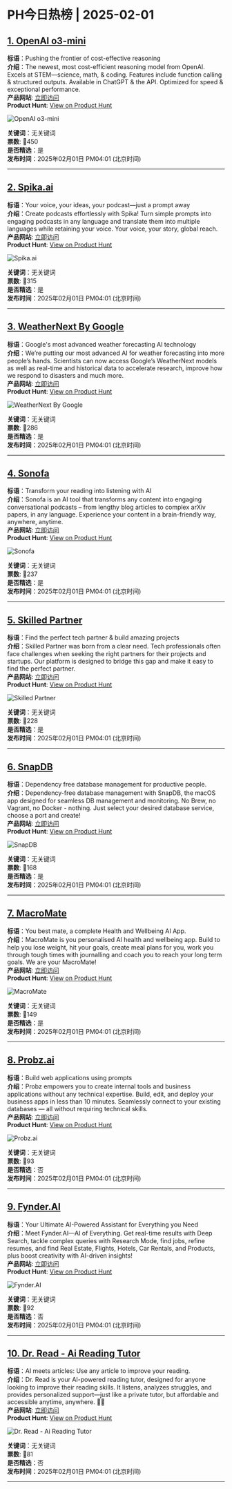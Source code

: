 # PH今日热榜 | 2025-02-01

## [1. OpenAI o3-mini](https://www.producthunt.com/posts/openai-o3-mini?utm_campaign=producthunt-api&utm_medium=api-v2&utm_source=Application%3A+linewalker+%28ID%3A+135281%29)  
**标语**：Pushing the frontier of cost-effective reasoning  
**介绍**：The newest, most cost-efficient reasoning model from OpenAI. Excels at STEM—science, math, & coding. Features include function calling & structured outputs. Available in ChatGPT & the API. Optimized for speed & exceptional performance.  
**产品网站**: [立即访问](https://www.producthunt.com/r/4J6H27SV6LPRFO?utm_campaign=producthunt-api&utm_medium=api-v2&utm_source=Application%3A+linewalker+%28ID%3A+135281%29)  
**Product Hunt**: [View on Product Hunt](https://www.producthunt.com/posts/openai-o3-mini?utm_campaign=producthunt-api&utm_medium=api-v2&utm_source=Application%3A+linewalker+%28ID%3A+135281%29)  

![OpenAI o3-mini](https://ph-files.imgix.net/7b914ebf-ac32-47b0-9240-589361152ba1.jpeg?auto=format&fit=crop&frame=1&h=512&w=1024)  

**关键词**：无关键词  
**票数**: 🔺450  
**是否精选**：是  
**发布时间**：2025年02月01日 PM04:01 (北京时间)  

---

## [2. Spika.ai](https://www.producthunt.com/posts/spika-ai?utm_campaign=producthunt-api&utm_medium=api-v2&utm_source=Application%3A+linewalker+%28ID%3A+135281%29)  
**标语**：Your voice, your ideas, your podcast—just a prompt away  
**介绍**：Create podcasts effortlessly with Spika! Turn simple prompts into engaging podcasts in any language and translate them into multiple languages while retaining your voice. Your voice, your story, global reach.  
**产品网站**: [立即访问](https://www.producthunt.com/r/DBBWPFU7L73TIX?utm_campaign=producthunt-api&utm_medium=api-v2&utm_source=Application%3A+linewalker+%28ID%3A+135281%29)  
**Product Hunt**: [View on Product Hunt](https://www.producthunt.com/posts/spika-ai?utm_campaign=producthunt-api&utm_medium=api-v2&utm_source=Application%3A+linewalker+%28ID%3A+135281%29)  

![Spika.ai](https://ph-files.imgix.net/86898f69-63fc-4d0a-bab9-bde926abee9f.png?auto=format&fit=crop&frame=1&h=512&w=1024)  

**关键词**：无关键词  
**票数**: 🔺315  
**是否精选**：是  
**发布时间**：2025年02月01日 PM04:01 (北京时间)  

---

## [3. WeatherNext By Google](https://www.producthunt.com/posts/weathernext-by-google?utm_campaign=producthunt-api&utm_medium=api-v2&utm_source=Application%3A+linewalker+%28ID%3A+135281%29)  
**标语**：Google's most advanced weather forecasting AI technology  
**介绍**：We’re putting our most advanced AI for weather forecasting into more people’s hands. Scientists can now access Google’s WeatherNext models as well as real-time and historical data to accelerate research, improve how we respond to disasters and much more.  
**产品网站**: [立即访问](https://www.producthunt.com/r/GHIPLPHFCRNEEK?utm_campaign=producthunt-api&utm_medium=api-v2&utm_source=Application%3A+linewalker+%28ID%3A+135281%29)  
**Product Hunt**: [View on Product Hunt](https://www.producthunt.com/posts/weathernext-by-google?utm_campaign=producthunt-api&utm_medium=api-v2&utm_source=Application%3A+linewalker+%28ID%3A+135281%29)  

![WeatherNext By Google](https://ph-files.imgix.net/e05319e4-dd5a-4b46-95a7-902d1aee684e.png?auto=format&fit=crop&frame=1&h=512&w=1024)  

**关键词**：无关键词  
**票数**: 🔺286  
**是否精选**：是  
**发布时间**：2025年02月01日 PM04:01 (北京时间)  

---

## [4. Sonofa](https://www.producthunt.com/posts/sonofa?utm_campaign=producthunt-api&utm_medium=api-v2&utm_source=Application%3A+linewalker+%28ID%3A+135281%29)  
**标语**：Transform your reading into listening with AI  
**介绍**：Sonofa is an AI tool that transforms any content into engaging conversational podcasts – from lengthy blog articles to complex arXiv papers, in any language. Experience your content in a brain-friendly way, anywhere, anytime.  
**产品网站**: [立即访问](https://www.producthunt.com/r/EMLOXA7A6LIT2J?utm_campaign=producthunt-api&utm_medium=api-v2&utm_source=Application%3A+linewalker+%28ID%3A+135281%29)  
**Product Hunt**: [View on Product Hunt](https://www.producthunt.com/posts/sonofa?utm_campaign=producthunt-api&utm_medium=api-v2&utm_source=Application%3A+linewalker+%28ID%3A+135281%29)  

![Sonofa](https://ph-files.imgix.net/acb393e4-0698-475e-926a-bc50cf92bfcf.png?auto=format&fit=crop&frame=1&h=512&w=1024)  

**关键词**：无关键词  
**票数**: 🔺237  
**是否精选**：是  
**发布时间**：2025年02月01日 PM04:01 (北京时间)  

---

## [5. Skilled Partner](https://www.producthunt.com/posts/skilled-partner?utm_campaign=producthunt-api&utm_medium=api-v2&utm_source=Application%3A+linewalker+%28ID%3A+135281%29)  
**标语**：Find the perfect tech partner & build amazing projects  
**介绍**：Skilled Partner was born from a clear need. Tech professionals often face challenges when seeking the right partners for their projects and startups. Our platform is designed to bridge this gap and make it easy to find the perfect partner.  
**产品网站**: [立即访问](https://www.producthunt.com/r/BKHSHZVATWUH4F?utm_campaign=producthunt-api&utm_medium=api-v2&utm_source=Application%3A+linewalker+%28ID%3A+135281%29)  
**Product Hunt**: [View on Product Hunt](https://www.producthunt.com/posts/skilled-partner?utm_campaign=producthunt-api&utm_medium=api-v2&utm_source=Application%3A+linewalker+%28ID%3A+135281%29)  

![Skilled Partner](https://ph-files.imgix.net/164c005c-11e4-4810-8ed4-ae4e848ecb8b.png?auto=format&fit=crop&frame=1&h=512&w=1024)  

**关键词**：无关键词  
**票数**: 🔺228  
**是否精选**：是  
**发布时间**：2025年02月01日 PM04:01 (北京时间)  

---

## [6. SnapDB](https://www.producthunt.com/posts/snapdb?utm_campaign=producthunt-api&utm_medium=api-v2&utm_source=Application%3A+linewalker+%28ID%3A+135281%29)  
**标语**：Dependency free database management for productive people.  
**介绍**：Dependency-free database management with SnapDB, the macOS app designed for seamless DB management and monitoring. No Brew, no Vagrant, no Docker - nothing. Just select your desired database service, choose a port and create!  
**产品网站**: [立即访问](https://www.producthunt.com/r/AMHAGB5UFFR6SC?utm_campaign=producthunt-api&utm_medium=api-v2&utm_source=Application%3A+linewalker+%28ID%3A+135281%29)  
**Product Hunt**: [View on Product Hunt](https://www.producthunt.com/posts/snapdb?utm_campaign=producthunt-api&utm_medium=api-v2&utm_source=Application%3A+linewalker+%28ID%3A+135281%29)  

![SnapDB](https://ph-files.imgix.net/e2129b0c-1276-4727-a707-aee5eae86ff6.png?auto=format&fit=crop&frame=1&h=512&w=1024)  

**关键词**：无关键词  
**票数**: 🔺168  
**是否精选**：是  
**发布时间**：2025年02月01日 PM04:01 (北京时间)  

---

## [7. MacroMate](https://www.producthunt.com/posts/macromate-3?utm_campaign=producthunt-api&utm_medium=api-v2&utm_source=Application%3A+linewalker+%28ID%3A+135281%29)  
**标语**：You best mate, a complete Health and Wellbeing AI App.   
**介绍**：MacroMate is you personalised AI health and wellbeing app. Build to help you lose weight, hit your goals, create meal plans for you, work you through tough times with journalling and coach you to reach your long term goals. We are your MacroMate!  
**产品网站**: [立即访问](https://www.producthunt.com/r/ZFQ26FPBAA4MES?utm_campaign=producthunt-api&utm_medium=api-v2&utm_source=Application%3A+linewalker+%28ID%3A+135281%29)  
**Product Hunt**: [View on Product Hunt](https://www.producthunt.com/posts/macromate-3?utm_campaign=producthunt-api&utm_medium=api-v2&utm_source=Application%3A+linewalker+%28ID%3A+135281%29)  

![MacroMate](https://ph-files.imgix.net/fe0f535d-37dc-49ed-afb2-39f15b1cbdf9.jpeg?auto=format&fit=crop&frame=1&h=512&w=1024)  

**关键词**：无关键词  
**票数**: 🔺149  
**是否精选**：是  
**发布时间**：2025年02月01日 PM04:01 (北京时间)  

---

## [8. Probz.ai](https://www.producthunt.com/posts/probz-ai?utm_campaign=producthunt-api&utm_medium=api-v2&utm_source=Application%3A+linewalker+%28ID%3A+135281%29)  
**标语**：Build web applications using prompts  
**介绍**：Probz empowers you to create internal tools and business applications without any technical expertise. Build, edit, and deploy your business apps in less than 10 minutes. Seamlessly connect to your existing databases — all without requiring technical skills.  
**产品网站**: [立即访问](https://www.producthunt.com/r/NLTUVWCLUK3RVK?utm_campaign=producthunt-api&utm_medium=api-v2&utm_source=Application%3A+linewalker+%28ID%3A+135281%29)  
**Product Hunt**: [View on Product Hunt](https://www.producthunt.com/posts/probz-ai?utm_campaign=producthunt-api&utm_medium=api-v2&utm_source=Application%3A+linewalker+%28ID%3A+135281%29)  

![Probz.ai](https://ph-files.imgix.net/91209a33-1854-4860-a88d-a64ae2c8d481.png?auto=format&fit=crop&frame=1&h=512&w=1024)  

**关键词**：无关键词  
**票数**: 🔺93  
**是否精选**：否  
**发布时间**：2025年02月01日 PM04:01 (北京时间)  

---

## [9. Fynder.AI](https://www.producthunt.com/posts/fynder-ai-2?utm_campaign=producthunt-api&utm_medium=api-v2&utm_source=Application%3A+linewalker+%28ID%3A+135281%29)  
**标语**：Your Ultimate AI-Powered Assistant for Everything you Need  
**介绍**：Meet Fynder.AI—AI of Everything. Get real-time results with Deep Search, tackle complex queries with Research Mode, find jobs, refine resumes, and find Real Estate, Flights, Hotels, Car Rentals, and Products, plus boost creativity with AI-driven insights!  
**产品网站**: [立即访问](https://www.producthunt.com/r/NC5AGFLAMRH5H4?utm_campaign=producthunt-api&utm_medium=api-v2&utm_source=Application%3A+linewalker+%28ID%3A+135281%29)  
**Product Hunt**: [View on Product Hunt](https://www.producthunt.com/posts/fynder-ai-2?utm_campaign=producthunt-api&utm_medium=api-v2&utm_source=Application%3A+linewalker+%28ID%3A+135281%29)  

![Fynder.AI](https://ph-files.imgix.net/36d8fef3-013c-4b03-980f-eea406b983fc.png?auto=format&fit=crop&frame=1&h=512&w=1024)  

**关键词**：无关键词  
**票数**: 🔺92  
**是否精选**：否  
**发布时间**：2025年02月01日 PM04:01 (北京时间)  

---

## [10. Dr. Read - Ai Reading Tutor](https://www.producthunt.com/posts/dr-read-ai-reading-tutor?utm_campaign=producthunt-api&utm_medium=api-v2&utm_source=Application%3A+linewalker+%28ID%3A+135281%29)  
**标语**：AI meets articles: Use any article to improve your reading.  
**介绍**：Dr. Read is your AI-powered reading tutor, designed for anyone looking to improve their reading skills. It listens, analyzes struggles, and provides personalized support—just like a private tutor, but affordable and accessible anytime, anywhere. 📖🚀  
**产品网站**: [立即访问](https://www.producthunt.com/r/Y2DTRU2PRCPFP7?utm_campaign=producthunt-api&utm_medium=api-v2&utm_source=Application%3A+linewalker+%28ID%3A+135281%29)  
**Product Hunt**: [View on Product Hunt](https://www.producthunt.com/posts/dr-read-ai-reading-tutor?utm_campaign=producthunt-api&utm_medium=api-v2&utm_source=Application%3A+linewalker+%28ID%3A+135281%29)  

![Dr. Read - Ai Reading Tutor](https://ph-files.imgix.net/9eaf1082-4b31-4517-a196-a0b32256fa84.png?auto=format&fit=crop&frame=1&h=512&w=1024)  

**关键词**：无关键词  
**票数**: 🔺81  
**是否精选**：否  
**发布时间**：2025年02月01日 PM04:01 (北京时间)  

---

